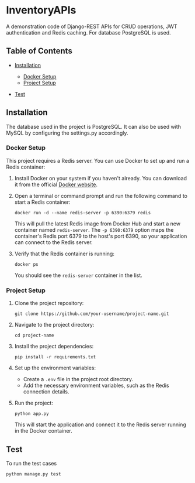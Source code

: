 # InventoryAPIs

A demonstration code of Django-REST APIs for CRUD operations, JWT authentication and Redis caching. For database PostgreSQL is used.

## Table of Contents
- [Installation](#installation)
  - [Docker Setup](#docker-setup)
  - [Project Setup](#project-setup)

- [Test](#test)


## Installation

The database used in the project is PostgreSQL. It can also be used with MySQL by configuring the settings.py accordingly.

### Docker Setup

This project requires a Redis server. You can use Docker to set up and run a Redis container:

1. Install Docker on your system if you haven't already. You can download it from the official [Docker website](https://www.docker.com/get-started).

2. Open a terminal or command prompt and run the following command to start a Redis container:

   ```
   docker run -d --name redis-server -p 6390:6379 redis
   ```

   This will pull the latest Redis image from Docker Hub and start a new container named `redis-server`. The `-p 6390:6379` option maps the container's Redis port 6379 to the host's port 6390, so your application can connect to the Redis server.

3. Verify that the Redis container is running:

   ```
   docker ps
   ```

   You should see the `redis-server` container in the list.

### Project Setup

1. Clone the project repository:

   ```
   git clone https://github.com/your-username/project-name.git
   ```

2. Navigate to the project directory:

   ```
   cd project-name
   ```

3. Install the project dependencies:

   ```
   pip install -r requirements.txt
   ```

4. Set up the environment variables:

   - Create a `.env` file in the project root directory.
   - Add the necessary environment variables, such as the Redis connection details.

5. Run the project:

   ```
   python app.py
   ```

   This will start the application and connect it to the Redis server running in the Docker container.

## Test

To run the test cases


   ```
   python manage.py test
   ```


